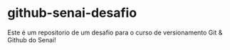 # github-senai-desafio

Este é um repositorio de um desafio para o curso de versionamento Git & Github do Senai! 
